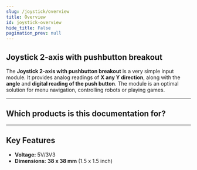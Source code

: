 ```yaml
---
slug: /joystick/overview
title: Overview
id: joystick-overview 
hide_title: False
pagination_prev: null
---
```


## Joystick 2-axis with pushbutton breakout

The **Joystick 2-axis with pushbutton breakout** is a very simple input module. It provides analog readings of **X any Y direction**, along with the **angle** and **digital reading of the push button**. The module is an optimal solution for menu navigation, controlling robots or playing games.

<CenteredImage src="/img/joystick/333089.jpg" alt="Joystick module" caption="Joystick module" />

---

## Which products is this documentation for?

<QuickLink 
  title="Joystick 2-axis with pushbutton breakout
" 
  description="333089"
  url="https://solde.red/333089/productPage"
  image="/img/joystick/333089.jpg" 
/>

---

## Key Features

- **Voltage:** 5V/3V3
- **Dimensions:** **38 x 38 mm** (1.5 x 1.5 inch)